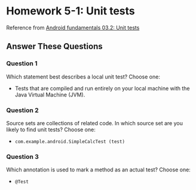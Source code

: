 # Homework 5-1: Unit tests

Reference from [Android fundamentals 03.2: Unit tests](https://codelabs.developers.google.com/codelabs/android-training-unit-tests/index.html?index=..%2F..%2Fandroid-training)

## Answer These Questions

### Question 1

Which statement best describes a local unit test? Choose one:

- Tests that are compiled and run entirely on your local machine with the Java Virtual Machine (JVM).

### Question 2

Source sets are collections of related code. In which source set are you likely to find unit tests? Choose one:

- `com.example.android.SimpleCalcTest (test)`

### Question 3

Which annotation is used to mark a method as an actual test? Choose one:

- `@Test`
